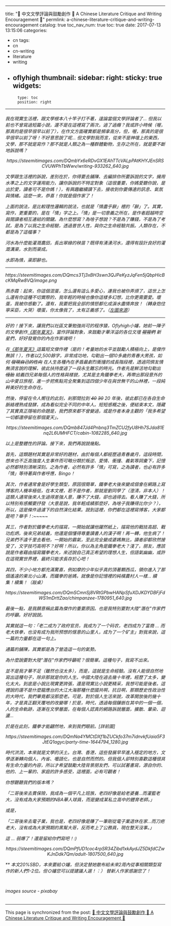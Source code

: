 
---
title: "📝  中文文學評論與鼓勵創作 📝   A Chinese Literature Critique and Writing Encouragement  📝"
permlink: a-chinese-literature-critique-and-writing-encouragement
catalog: true
toc_nav_num: true
toc: true
date: 2017-07-13 13:15:06
categories:
- cn
tags:
- cn
- cn-writing
- literature
- writing
- oflyhigh
thumbnail: 
sidebar:
    right:
        sticky: true
widgets:
    -
        type: toc
        position: right
---


<html><h6>
<p>我在現實生活裡，跟文學根本八十竿子打不著，遑論當個文學評論者了... 但我以前也不曾寫過短篇小說，還不是在這裡寫了兩次，過了過癮？我或許小時候（喔，那真的是很早很早以前了），在作文方面確實都是頻拿高分，但，喔，那真的是很早很早以前了呀！不好意思說了呢... 但文學對我而言，從來不是神壇上的東西，文學，那不就是寫作？那不就是人類之為一種群體動物，生存之所在，就是要不斷地訴說嗎？</p>
<center><p>https://steemitimages.com/DQmbYx6eRDvGX1EAhTTcVALpPAtKHYJEnSRSCVUWPhTbWwv/writing-933262_640.jpg</p></center>
<p>文學跟生活裡的訴說，差別在於，你得要去鋪陳、去編排你所要訴說的文字，擁用水準之上的文字運用能力，讓你訴說的不特定對象（這很重要，你媽愛聽你說，是出於愛，讀者可不是你媽！），有興趣繼續讀下去，接收到你要傳達的訊息、氣氛與情緒。這麼一來，恭喜！你就是個作家了！</p>
<p>上面的說法，是比較理性邏輯的說法，也就是「情盡乎辭」裡的「辭」了。其實，寫作，更重要的，是在「情」字之上。「情」是一切意義之所在，是作者超越時空與閱讀者相互連結的關鍵。為什麼想寫？為啥子想說？不是為了賺錢，不是為了考試，是為了以我之生命經驗，透過普世人性，與你之生命經驗共振。人類存在，不都是為了這檔事？</p>
<p>河水為什麼能灌溉農田，長出翠綠的秧苗？既得有湧湧河水，還得有設計良好的灌溉溝渠，水到而渠成。</p>
<p>水即為情，渠即辭也。</p><hr>
<div class="pull-left"><p>https://steemitimages.com/DQmcs3Tj3xBH3swn3QJPeKyzJqFen5jQbpHicBcKMqRw8VQ/image.png</p></div>
<p>燕赤霞：起來，你這個混蛋，怎么還有這么多愛心，連我也被你弄煩了，這世上怎么還有你這種不切實際的，我年輕的時候也像你這樣多幻想，比你更需要愛。壞蛋，我被你感動了。還有，我要把我全部的憤怒都化成淚水盡情奔放！（轉身抱住寧采臣，大哭）壞蛋，你太像我了，太有正義感了。（<a href=" https://i1.kknews.cc/large/71e00047c5cca15667b">左圖來源</a>）</p>
<hr>
<p>好的！接下來，讓我們以社區文筆勉強尚可的程序猿，Oflyhigh小嬸，她前一陣子的文學創作<a href="https://steemit.com/cn/@oflyhigh/341nku">《那年夏天》</a>，當作評論對象，來鼓勵才華洋溢的各位文壇 <del>猩猩們</del> 新星們，好好發覺你的內在作家魂吧！</p>
<p>在<a href="https://steemit.com/cn/@oflyhigh/341nku">《那年夏天》</a>這篇短文傑作裡（是的！考量她的水平並鼓勵人積極向上，是傑作無誤！），作者以2,500餘字，非常成功地，勾勒出一個10多歲的青春大男孩，如何 <del>發現自己的性向</del> 在人生各種內在矛盾最劇烈衝撞的成長階段裡，透過同儕友情無須言說的理解，彼此扶持度過了一段永生難忘的時光。作者先是鮮活地勾勒出 <del>怪胎</del> 結義四兄弟每個人的性格與樣貌，尤其是主角鐵拳老大，再帶出那段意外的山中夏日旅程，進一步把焦點完全聚集到這四個少年在與世無干的山林裡，一段純粹美好的生命存在。</p>
<p>然後，停留在令人嚮往的此刻，剎那間拉到 <del>40</del> <del>30</del> 20 年後，彼此都已在各自生命脈絡裡熟成發酵，成為看似完全不同的中年人。短短感概之後，便結束本文，隱藏了其實真正隱喻的命題是，我們原來都不曾變過，或是作者本身主觀的「我多希望一切都還停留在那個夏天」。</p>
<center><p>https://steemitimages.com/DQmb847Jd4Pnbnq3TmZCU2fyU8Hh7SJda81Enq2L6UMHFCT/cabin-1082285_640.jpg</p></center>
<p>以上是整體性的評論。接下來，我們再說說幾點。</p>
<p>首先，這類題材其實是非常好的題材，由於每個人都經歷過青春歲月，這段時間，想來也不乏高強度人生事件而可略分類於叛逆、愛情、衝撞、義氣等詞彙下，記憶必然都特別清晰深刻。之為作者，必然有許多「情」可寫，之為讀者，也必有許多「情」等待著與作者呼應，Bingo！</p>
<p>其次，作者通常會是好學生類型，原因很簡單，鐵拳老大後來變成個會在網路上寫博客的人機率極低，在本文裡，若不是作者，那就是劉同學了（澄清，非本人）！這類人通常後來人生過得差強人意，賺不了大錢，卻也過得去。看人賺了大錢，所以特別有感觸要抒發（大意是說，我年輕成績那麼好，為啥子我賺得比你少？），所以，這是條件過濾下的自然演化結果。說到這裡，你們都在這裡寫博客，大家都是吧？舉手！:~~~~~</p>
<p>其三，作者對於鐵拳老大的描寫，一開始就讓他躍然紙上，描寫他的戰技高超、戰功彪炳，後來兄弟結義，他還是個懂得尊重讀書人的漢子啊！再一轉，他生病了！兄弟們不遠千里去看他，一開始的霸氣，至此完全變成婆媽無比，讀者卻都欣然接受了，文字技巧高明不？好啊！所以，你以為主角是鐵拳老大？淺了，朋友，應該說是作者藉由描寫鐵拳老大，來述說自己真正希望的理想人生，但語氣幽幽，或許在這現實世界裡，最終只能求長存於心吧！</p>
<p>其四，不少小地方都充滿驚喜，例如摩的少年似乎真的頂著顆西瓜，領你進入了那個遙遠的東北小山溝，而鐵拳的爸媽，就像是你記憶裡的純樸農村人一樣... 續集！續集！（敲桌）</p>
<center><p>https://steemitimages.com/DQmSCmnSj8VRtGPbwHANpSfuXDJKDYDBFjFdWS1mDrttZao/chimpanzee-1780951_640.jpg</p></center>
<p>最後一點，是我願意稱此篇為傑作的重要原因。也是我特別要對大陸"潛在"作家們的呼籲。好好說說。</p>
<p>其實就這一句：「老二成为了政府官员，我成为了一个码农，老四成为了富商 ... 而老大铁拳，也没有成为我所预想的惬意的山里人，成为了一个矿主」對我來說，這一篇的力量都在這一句上。</p>
<p>通篇的舖陳，其實都是為了營造這一句的氣勢。</p>
<p>為什麼說要對大陸"潛在"作家們呼籲呢？很簡單。這種句子，我寫不出來。</p>
<p>並不是我才華不足（雖然也沒太多），而是，這就是生命經驗。沒有人能很自然地寫出這種句子，除非那就是你的人生。中國大陸在過去幾十年裡，經歷了太多，變化太大。到底是小說比現實更誇張，還是現實比小說更精采，我想可能是後者。這裡說的還不是什麼龍應台的大江大海那種什麼國共啊，抗日啊，那類歷史性政治性的大時代，我們畢竟都沒那麼老。可是，對於個人生活來說，改革開放後的幾十年，才是真正翻天覆地的改變哪！於是，時代，透過每個鑲嵌在其中的一個一個，人的生命軌跡，逐漸在文學層面，在每個人認真的網路訴說層面，擴散、暈染、迴盪...&nbsp;</p>
<p>於是在此刻，鐵拳才能翩然地，來到我們眼前。[詳前圖]</p>
<center><p>https://steemitimages.com/DQmNa4YMCtDXf1bZUCkfo37m7idnvkfUaia5F3JtEQ1agyc/party-time-1644794_1280.jpg</p></center>
<p>時代洪流，本來就是文學的沃土。台灣、香港，這些發展早早進入穩定的地方，文學逐漸轉向個人、內省、囈語化，也是自然而然的。但我個人卻特別喜歡這種很具有生命力量的內容，所以才希望鼓勵大陸背景朋友們，可以試著書寫，源自你的、他的、上一輩的、家庭的許多感受，這裡面，必有可觀者！</p>
<p>你想聽聽我們的版本嗎？</p>
<p>「二哥後來去賣保險，我成為一個平凡上班族，老四好像是給老婆養...而灌籃老大，沒有成為大家預期的NBA華人球員，而是變成某私立高中的體育老師。」</p>
<p>或是，</p>
<p>「二哥後來去電子業，我也是，老四好像是賺了一筆剛從電子業退休在家...而刀疤老大，沒有成為大家預期的黑幫大哥，反而考上了公務員，現在整天沒事。」</p>
<p>這 ... 弱爆了！還是留給你們寫吧！:)</p>
<center><p>https://steemitimages.com/DQmPfUD1coc4rpSR34Zibd1xkAydJZ5DkfdCZwKJnDdk7Qm/adult-1807500_640.jpg</p></center>
<p>** 本文20%SBD，本來要給Ｏ嬸，但決定替她散布給未來2周內從事相關類型寫作的新人們1-2位。但Ｏ嬸您可以提建議人選！：） 替新人作家感謝您了！</p>
<br><p>images source - pixabay</p>
</h6>
</html>

- - -

This page is synchronized from the post: [📝  中文文學評論與鼓勵創作 📝   A Chinese Literature Critique and Writing Encouragement  📝](https://steemit.com/@deanliu/a-chinese-literature-critique-and-writing-encouragement)
